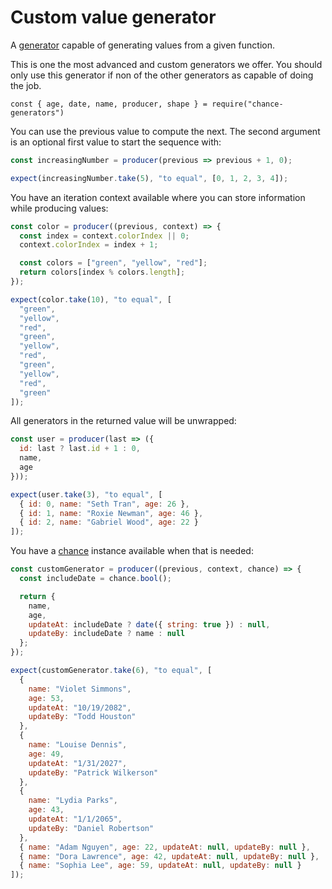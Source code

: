 # Custom value generator

A [generator](../generator/) capable of generating values from a given function.

This is one the most advanced and custom generators we offer. You should only
use this generator if non of the other generators as capable of doing the job.

```js#evaluate:false
const { age, date, name, producer, shape } = require("chance-generators")
```

You can use the previous value to compute the next. The second argument is an
optional first value to start the sequence with:

```js
const increasingNumber = producer(previous => previous + 1, 0);

expect(increasingNumber.take(5), "to equal", [0, 1, 2, 3, 4]);
```

You have an iteration context available where you can store information while
producing values:

```js
const color = producer((previous, context) => {
  const index = context.colorIndex || 0;
  context.colorIndex = index + 1;

  const colors = ["green", "yellow", "red"];
  return colors[index % colors.length];
});

expect(color.take(10), "to equal", [
  "green",
  "yellow",
  "red",
  "green",
  "yellow",
  "red",
  "green",
  "yellow",
  "red",
  "green"
]);
```

All generators in the returned value will be unwrapped:

```js
const user = producer(last => ({
  id: last ? last.id + 1 : 0,
  name,
  age
}));

expect(user.take(3), "to equal", [
  { id: 0, name: "Seth Tran", age: 26 },
  { id: 1, name: "Roxie Newman", age: 46 },
  { id: 2, name: "Gabriel Wood", age: 22 }
]);
```

You have a [chance](http://chancejs.com/) instance available when that is
needed:

```js
const customGenerator = producer((previous, context, chance) => {
  const includeDate = chance.bool();

  return {
    name,
    age,
    updateAt: includeDate ? date({ string: true }) : null,
    updateBy: includeDate ? name : null
  };
});

expect(customGenerator.take(6), "to equal", [
  {
    name: "Violet Simmons",
    age: 53,
    updateAt: "10/19/2082",
    updateBy: "Todd Houston"
  },
  {
    name: "Louise Dennis",
    age: 49,
    updateAt: "1/31/2027",
    updateBy: "Patrick Wilkerson"
  },
  {
    name: "Lydia Parks",
    age: 43,
    updateAt: "1/1/2065",
    updateBy: "Daniel Robertson"
  },
  { name: "Adam Nguyen", age: 22, updateAt: null, updateBy: null },
  { name: "Dora Lawrence", age: 42, updateAt: null, updateBy: null },
  { name: "Sophia Lee", age: 59, updateAt: null, updateBy: null }
]);
```
